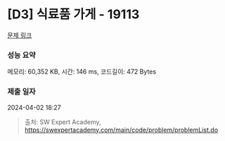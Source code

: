 # [D3] 식료품 가게 - 19113 

[문제 링크](https://swexpertacademy.com/main/code/problem/problemDetail.do?contestProbId=AYxCRFA6iiEDFASu) 

### 성능 요약

메모리: 60,352 KB, 시간: 146 ms, 코드길이: 472 Bytes

### 제출 일자

2024-04-02 18:27



> 출처: SW Expert Academy, https://swexpertacademy.com/main/code/problem/problemList.do